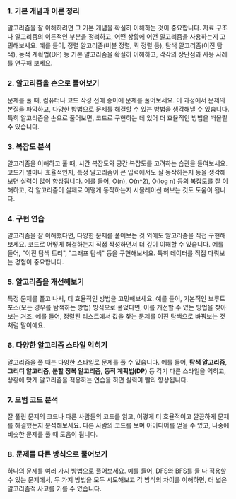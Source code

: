 ### 1. **기본 개념과 이론 정리**
   알고리즘을 잘 이해하려면 그 기본 개념을 확실히 이해하는 것이 중요합니다. 
   자료 구조나 알고리즘의 이론적인 부분을 정리하고, 
   어떤 상황에 어떤 알고리즘을 사용하는지 고민해보세요. 
   예를 들어, 정렬 알고리즘(버블 정렬, 퀵 정렬 등), 탐색 알고리즘(이진 탐색), 동적 계획법(DP) 등 
   기본 알고리즘을 확실히 이해하고, 각각의 장단점과 사용 사례를 연구해 보세요.

### 2. **알고리즘을 손으로 풀어보기**
   문제를 풀 때, 컴퓨터나 코드 작성 전에 종이에 문제를 풀어보세요. 
   이 과정에서 문제의 본질을 파악하고, 다양한 방법으로 문제를 해결할 수 있는 방법을 생각해낼 수 있습니다.
   특히 알고리즘을 손으로 풀어보면, 코드로 구현하는 데 있어 더 효율적인 방법을 떠올릴 수 있습니다.

### 3. **복잡도 분석**
   알고리즘을 이해하고 풀 때, 시간 복잡도와 공간 복잡도를 고려하는 습관을 들여보세요. 
   코드가 얼마나 효율적인지, 특정 알고리즘이 큰 입력에서도 잘 동작하는지 등을 생각해보면 실력이 많이 향상됩니다. 
   예를 들어, O(n), O(n^2), O(log n) 등의 복잡도를 잘 이해하고, 
   각 알고리즘이 실제로 어떻게 동작하는지 시뮬레이션 해보는 것도 도움이 됩니다.

### 4. **구현 연습**
   알고리즘을 잘 이해했다면, 다양한 문제를 풀어보는 것 외에도 알고리즘을 직접 구현해보세요. 
   코드로 어떻게 해결하는지 직접 작성하면서 더 깊이 이해할 수 있습니다. 
   예를 들어, "이진 탐색 트리", "그래프 탐색" 등을 구현해보세요. 
   특히 데이터를 직접 다뤄보는 경험이 중요합니다.

### 5. **알고리즘을 개선해보기**
   특정 문제를 풀고 나서, 더 효율적인 방법을 고민해보세요. 
   예를 들어, 기본적인 브루트포스(모든 경우를 탐색하는 방법) 방식으로 풀었다면, 
   이를 개선할 수 있는 방법을 찾아보는 거죠. 
   예를 들어, 정렬된 리스트에서 값을 찾는 문제를 이진 탐색으로 바꿔보는 것처럼 말이에요.

### 6. **다양한 알고리즘 스타일 익히기**
   알고리즘을 풀 때는 다양한 스타일로 문제를 풀 수 있습니다. 
   예를 들어, **탐색 알고리즘**, **그리디 알고리즘**, **분할 정복 알고리즘**, **동적 계획법(DP)** 등 
   각기 다른 스타일을 익히고, 상황에 맞게 알고리즘을 적용하는 연습을 하면 실력이 빨리 향상됩니다.

### 7. **모범 코드 분석**
   잘 풀린 문제의 코드나 다른 사람들의 코드를 읽고, 
   어떻게 더 효율적이고 깔끔하게 문제를 해결했는지 분석해보세요. 
   다른 사람의 코드를 보며 아이디어를 얻을 수 있고, 
   나중에 비슷한 문제를 풀 때 도움이 됩니다.

### 8. **문제를 다른 방식으로 풀어보기**
   하나의 문제를 여러 가지 방법으로 풀어보세요. 
   예를 들어, DFS와 BFS를 둘 다 적용할 수 있는 문제에서, 
   두 가지 방법을 모두 시도해보고 각 방식의 차이를 이해하면, 
   더 넓은 알고리즘적 사고를 기를 수 있습니다.
